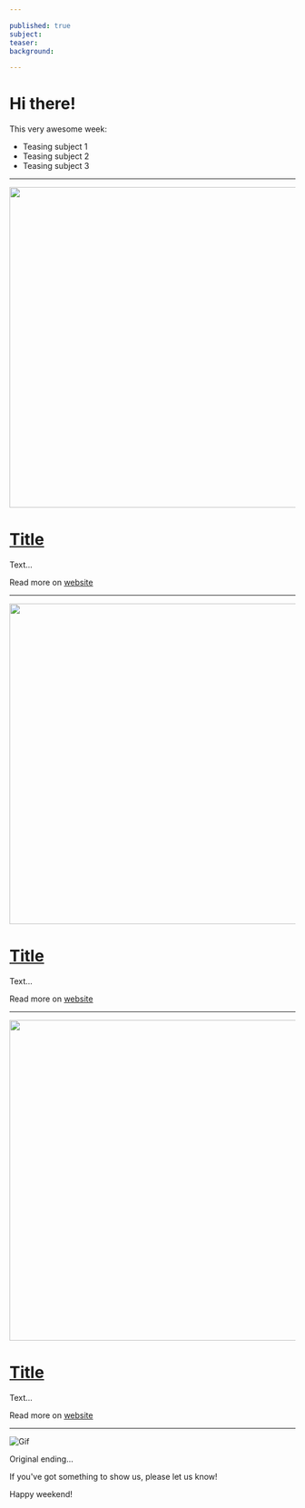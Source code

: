```yaml
---

published: true
subject:
teaser:
background:

---
```


# Hi there!

This very awesome week:

* Teasing subject 1
* Teasing subject 2
* Teasing subject 3

---

[<img src="path" width="565"/>](url)

# [Title](url)

Text...

Read more on [website](url)

---

[<img src="path" width="565"/>](url)

# [Title](url)

Text...

Read more on [website](url)

---

[<img src="path" width="565"/>](url)

# [Title](url)

Text...

Read more on [website](url)

---

![Gif](path)

Original ending...

If you've got something to show us, please let us know!

Happy weekend!
